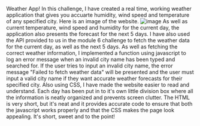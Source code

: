 Weather App!
In this challenge, I have created a real time, working weather application that gives you accuarte humidity, wind speed and temperature of any specified city.
Here is an image of the website.
![image](https://github.com/DylanCummins4167/module-6-weather-app/assets/129929151/0f76afc6-d497-4da9-a1c7-caedd6731554)
As well as current temperature, wind speed and humidity for the current day, the application also presents the forecast for the next 5 days.
I have also used the API provided to us in the module 6 challenge to fetch the weather data for the current day, as well as the next 5 days.
As well as fetching the correct weather information, I implemented a function using javascript to log an error message when an invalid city name has been typed and searched for. 
If the user tries to input an invalid city name, the error message "Failed to fetch weather data" will be presented and the user must input a valid city name if they want accurate weather forecasts for their specified city.
Also using CSS, I have made the website easier to read and understand. Each day has been put in to it's own little division box where all the information is neatly organized and prevents screen clutter.
The HTML is very short, but it's neat and it provides accurate code to ensure that both the javascript works properly and that the CSS makes the page look appealing. It's short, sweet and to the point!
